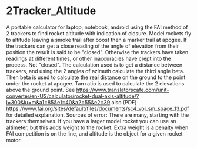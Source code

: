 # 2Tracker_Altitude
A portable calculator for laptop, notebook, android using the FAI method of 2 trackers to find rocket altitude with indication of closure.
Model rockets fly to altitude leaving a smoke trail after boost then a marker trail at apogee. If the trackers can get a close reading
of the angle of elevation from their position the result is said to be "closed". Otherwise the trackers have taken readings at different times, or other inaccuracies have crept into the process. Not "closed". 
The calculation used is to get a distance between trackers, and using the 2 angles of azimuth calculate the third angle beta. Then beta is used to calculate the real distance on the ground to the point under the rocket at apogee. Tan ratio is used to calculate the 2 elevations above the ground point.
See https://www.translatorscafe.com/unit-converter/en-US/calculator/rocket-dual-axis-altitude/?l=300&lu=m&a1=85&e1=40&a2=55&e2=39
also (PDF) https://www.fai.org/sites/default/files/documents/sc4_vol_sm_space_13.pdf for detailed explanation.
Sources of error: There are many, starting with the trackers themselves. If you have a larger model rocket you can use an altimeter, but this
adds weight to the rocket. Extra weight is a penalty when FAI competition is on the line, and altitude is the object for a given rocket motor.
